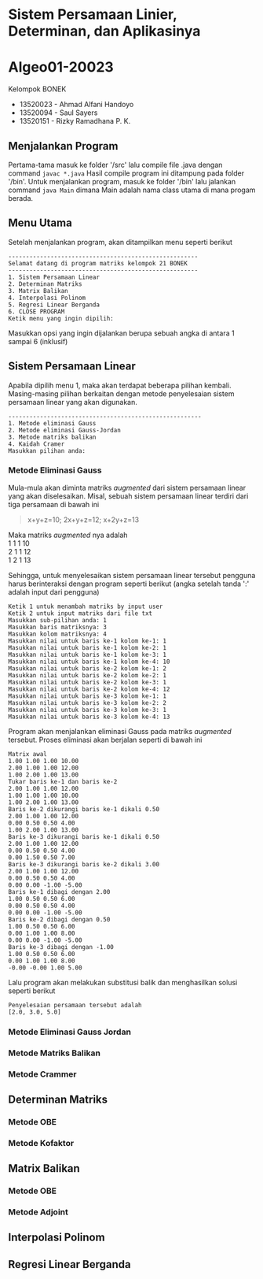 # Sistem Persamaan Linier, Determinan, dan Aplikasinya
# Algeo01-20023
Kelompok BONEK
* 13520023 - Ahmad Alfani Handoyo
* 13520094 - Saul Sayers
* 13520151 - Rizky Ramadhana P. K.
## Menjalankan Program
Pertama-tama masuk ke folder '/src' lalu compile file .java dengan command
```javac *.java```
Hasil compile program ini ditampung pada folder '/bin'. Untuk menjalankan program, masuk ke folder '/bin' lalu jalankan command
```java Main```
dimana Main adalah nama class utama di mana progam berada.
## Menu Utama
Setelah menjalankan program, akan ditampilkan menu seperti berikut
```
------------------------------------------------------
Selamat datang di program matriks kelompok 21 BONEK 
------------------------------------------------------ 
1. Sistem Persamaan Linear     
2. Determinan Matriks          
3. Matrix Balikan              
4. Interpolasi Polinom       
5. Regresi Linear Berganda  
6. CLOSE PROGRAM            
Ketik menu yang ingin dipilih:
```
Masukkan opsi yang ingin dijalankan berupa sebuah angka di antara 1 sampai 6 (inklusif)
## Sistem Persamaan Linear
Apabila dipilih menu 1, maka akan terdapat beberapa pilihan kembali. Masing-masing pilihan berkaitan dengan metode penyelesaian sistem persamaan linear yang akan digunakan.
```
-------------------------------------------------------
1. Metode eliminasi Gauss
2. Metode eliminasi Gauss-Jordan
3. Metode matriks balikan
4. Kaidah Cramer
Masukkan pilihan anda:
```
### Metode Eliminasi Gauss
Mula-mula akan diminta matriks *augmented* dari sistem persamaan linear yang akan diselesaikan. Misal, sebuah sistem persamaan linear terdiri dari tiga persamaan di bawah ini
> x+y+z=10;
> 2x+y+z=12;
> x+2y+z=13

Maka matriks *augmented* nya adalah <br>
1 1 1 10 <br>
2 1 1 12 <br>
1 2 1 13 <br>

Sehingga, untuk menyelesaikan sistem persamaan linear tersebut pengguna harus berinteraksi dengan program seperti berikut (angka setelah tanda ':' adalah input dari pengguna)

```
Ketik 1 untuk menambah matriks by input user
Ketik 2 untuk input matriks dari file txt
Masukkan sub-pilihan anda: 1
Masukkan baris matriksnya: 3
Masukkan kolom matriksnya: 4
Masukkan nilai untuk baris ke-1 kolom ke-1: 1
Masukkan nilai untuk baris ke-1 kolom ke-2: 1
Masukkan nilai untuk baris ke-1 kolom ke-3: 1
Masukkan nilai untuk baris ke-1 kolom ke-4: 10
Masukkan nilai untuk baris ke-2 kolom ke-1: 2
Masukkan nilai untuk baris ke-2 kolom ke-2: 1
Masukkan nilai untuk baris ke-2 kolom ke-3: 1
Masukkan nilai untuk baris ke-2 kolom ke-4: 12
Masukkan nilai untuk baris ke-3 kolom ke-1: 1 
Masukkan nilai untuk baris ke-3 kolom ke-2: 2
Masukkan nilai untuk baris ke-3 kolom ke-3: 1
Masukkan nilai untuk baris ke-3 kolom ke-4: 13 
```
Program akan menjalankan eliminasi Gauss pada matriks *augmented* tersebut. Proses eliminasi akan berjalan seperti di bawah ini
```
Matrix awal
1.00 1.00 1.00 10.00
2.00 1.00 1.00 12.00
1.00 2.00 1.00 13.00
Tukar baris ke-1 dan baris ke-2
2.00 1.00 1.00 12.00
1.00 1.00 1.00 10.00
1.00 2.00 1.00 13.00
Baris ke-2 dikurangi baris ke-1 dikali 0.50
2.00 1.00 1.00 12.00
0.00 0.50 0.50 4.00
1.00 2.00 1.00 13.00
Baris ke-3 dikurangi baris ke-1 dikali 0.50
2.00 1.00 1.00 12.00
0.00 0.50 0.50 4.00
0.00 1.50 0.50 7.00
Baris ke-3 dikurangi baris ke-2 dikali 3.00
2.00 1.00 1.00 12.00
0.00 0.50 0.50 4.00
0.00 0.00 -1.00 -5.00
Baris ke-1 dibagi dengan 2.00
1.00 0.50 0.50 6.00
0.00 0.50 0.50 4.00
0.00 0.00 -1.00 -5.00
Baris ke-2 dibagi dengan 0.50
1.00 0.50 0.50 6.00
0.00 1.00 1.00 8.00
0.00 0.00 -1.00 -5.00
Baris ke-3 dibagi dengan -1.00
1.00 0.50 0.50 6.00
0.00 1.00 1.00 8.00
-0.00 -0.00 1.00 5.00
```
Lalu program akan melakukan substitusi balik dan menghasilkan solusi seperti berikut
```
Penyelesaian persamaan tersebut adalah
[2.0, 3.0, 5.0] 
```
### Metode Eliminasi Gauss Jordan
### Metode Matriks Balikan
### Metode Crammer
## Determinan Matriks
### Metode OBE
### Metode Kofaktor
## Matrix Balikan
### Metode OBE
### Metode Adjoint
## Interpolasi Polinom
## Regresi Linear Berganda
